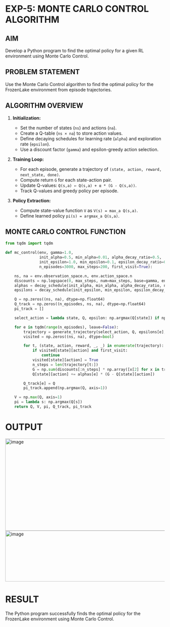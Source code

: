 # EXP-5: MONTE CARLO CONTROL ALGORITHM

## AIM
Develop a Python program to find the optimal policy for a given RL environment using Monte Carlo Control.

## PROBLEM STATEMENT
Use the Monte Carlo Control algorithm to find the optimal policy for the FrozenLake environment from episode trajectories.

## ALGORITHM OVERVIEW
1. **Initialization:**  
   - Set the number of states (`ns`) and actions (`na`).  
   - Create a Q-table (`ns × na`) to store action values.  
   - Define decaying schedules for learning rate (`alpha`) and exploration rate (`epsilon`).  
   - Use a discount factor (`gamma`) and epsilon-greedy action selection.  

2. **Training Loop:**  
   - For each episode, generate a trajectory of `(state, action, reward, next_state, done)`.  
   - Compute return `G` for each state-action pair.  
   - Update Q-values: `Q(s,a) ← Q(s,a) + α * (G - Q(s,a))`.  
   - Track Q-values and greedy policy per episode.  

3. **Policy Extraction:**  
   - Compute state-value function `V` as `V(s) = max_a Q(s,a)`.  
   - Define learned policy `pi(s) = argmax_a Q(s,a)`.  

## MONTE CARLO CONTROL FUNCTION
```python
from tqdm import tqdm

def mc_control(env, gamma=1.0,
               init_alpha=0.5, min_alpha=0.01, alpha_decay_ratio=0.5,
               init_epsilon=1.0, min_epsilon=0.1, epsilon_decay_ratio=0.9,
               n_episodes=3000, max_steps=200, first_visit=True):

    ns, na = env.observation_space.n, env.action_space.n
    discounts = np.logspace(0, max_steps, num=max_steps, base=gamma, endpoint=False)
    alphas = decay_schedule(init_alpha, min_alpha, alpha_decay_ratio, n_episodes)
    epsilons = decay_schedule(init_epsilon, min_epsilon, epsilon_decay_ratio, n_episodes)

    Q = np.zeros((ns, na), dtype=np.float64)
    Q_track = np.zeros((n_episodes, ns, na), dtype=np.float64)
    pi_track = []

    select_action = lambda state, Q, epsilon: np.argmax(Q[state]) if np.random.random() > epsilon else np.random.randint(na)

    for e in tqdm(range(n_episodes), leave=False):
        trajectory = generate_trajectory(select_action, Q, epsilons[e], env, max_steps)
        visited = np.zeros((ns, na), dtype=bool)

        for t, (state, action, reward, _, _) in enumerate(trajectory):
            if visited[state][action] and first_visit:
                continue
            visited[state][action] = True
            n_steps = len(trajectory[t:])
            G = np.sum(discounts[:n_steps] * np.array([x[2] for x in trajectory[t:]]))
            Q[state][action] += alphas[e] * (G - Q[state][action])

        Q_track[e] = Q
        pi_track.append(np.argmax(Q, axis=1))

    V = np.max(Q, axis=1)
    pi = lambda s: np.argmax(Q[s])
    return Q, V, pi, Q_track, pi_track
```
# OUTPUT 
<img width="871" height="290" alt="image" src="https://github.com/user-attachments/assets/87d01988-d9f1-4a8e-aa54-b2c2f12e35c8" />

<img width="737" height="160" alt="image" src="https://github.com/user-attachments/assets/be928d43-881d-4422-8bdc-9022c57bcf8b" />


# RESULT

The Python program successfully finds the optimal policy for the FrozenLake environment using Monte Carlo Control.

